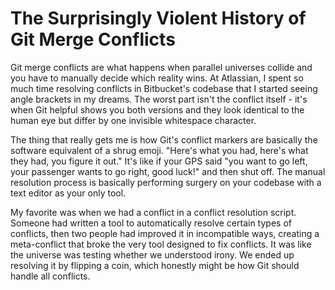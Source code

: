 ---
---
# The Surprisingly Violent History of Git Merge Conflicts

Git merge conflicts are what happens when parallel universes collide and you have to manually decide which reality wins. At Atlassian, I spent so much time resolving conflicts in Bitbucket's codebase that I started seeing angle brackets in my dreams. The worst part isn't the conflict itself - it's when Git helpful shows you both versions and they look identical to the human eye but differ by one invisible whitespace character.

The thing that really gets me is how Git's conflict markers are basically the software equivalent of a shrug emoji. "Here's what you had, here's what they had, you figure it out." It's like if your GPS said "you want to go left, your passenger wants to go right, good luck!" and then shut off. The manual resolution process is basically performing surgery on your codebase with a text editor as your only tool.

My favorite was when we had a conflict in a conflict resolution script. Someone had written a tool to automatically resolve certain types of conflicts, then two people had improved it in incompatible ways, creating a meta-conflict that broke the very tool designed to fix conflicts. It was like the universe was testing whether we understood irony. We ended up resolving it by flipping a coin, which honestly might be how Git should handle all conflicts.

